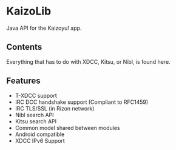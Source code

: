 # KaizoLib
Java API for the Kaizoyu! app.

## Contents
Everything that has to do with XDCC, Kitsu, or Nibl, is found here.

## Features
- T-XDCC support
- IRC DCC handshake support (Compliant to RFC1459)
- IRC TLS/SSL (in Rizon network)
- Nibl search API
- Kitsu search API
- Common model shared between modules
- Android compatible
- XDCC IPv6 Support